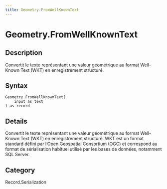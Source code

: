 ```yaml
---
title: Geometry.FromWellKnownText
---
```


# Geometry.FromWellKnownText


## Description

Convertit le texte représentant une valeur géométrique au format Well-Known Text (WKT) en enregistrement structuré.


## Syntax

```powerquery
Geometry.FromWellKnownText(
    input as text
) as record
```


## Details

Convertit le texte représentant une valeur géométrique au format Well-Known Text (WKT) en enregistrement structuré. WKT est un format standard défini par l’Open Geospatial Consortium (OGC) et correspond au format de sérialisation habituel utilisé par les bases de données, notamment SQL Server.



## Category
Record.Serialization
